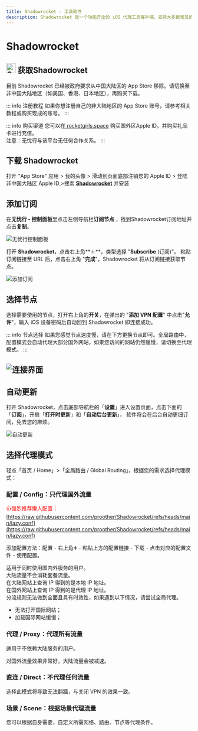 ```yaml
---
title: Shadowrocket - 工具软件
description: Shadowrocket 是一个功能齐全的 iOS 代理工具客戶端，支持大多数常见的连接协议。
---
```


# Shadowrocket

## <img src="/Jego/images/image_spaces_2FtaiByLw8cj0IZKJTlaiM_2Fuploads_2F7AV6HDd5wUpQFm7nVO7V_2Fshadowrocket_1.png" width="26" height="26" alt="Shadowrocket图标"> 获取Shadowrocket

目前 Shadowrocket 已经被政府要求从中国大陆区的 App Store 移除。请切换至非中国大陆地区（如美国、香港、日本地区），再购买下载。

::: info 注册教程
如果你想注册自己的非大陆地区的 App Store 账号，请参考相关教程或购买现成的账号。
:::

::: info 购买渠道
您可以在[ rocketgirls.space](https://www.rocketgirls.space/) 购买国外区Apple ID，并购买礼品卡进行充值。\
注意：无忧行与该平台无任何合作关系。
:::

## 下载 Shadowrocket

打开 "App Store" 应用 > 我的头像 > 滑动到页面底部注销您的 Apple ID > 登陆非中国大陆区 Apple ID[ ](https://apps.apple.com/us/app/quantumult-x/id1443988620)>搜索 [**Shadowrocket**](https://apps.apple.com/us/app/shadowrocket/id932747118) 并安装

## 添加订阅

在**无忧行 - 控制面板**里点击左侧导航栏**订阅节点**  ，找到Shadowrocket订阅地址并点击**复制**。

<img src="/Jego/images/image_spaces_2FtaiByLw8cj0IZKJTlaiM_2Fuploads_2FR0ByTjT0xp3A9tvDTjft_2Fimage_2.png" alt="无忧行控制面板">

打开 **Shadowrocket**，点击右上角**＋**，类型选择 "**Subscribe** (订阅)"。 粘贴订阅链接至 URL 后，点击右上角 "**完成**"，Shadowrocket 将从订阅链接获取节点。

<img src="/Jego/images/image_spaces_2FtaiByLw8cj0IZKJTlaiM_2Fuploads_2FOBAhmS7As9DK6SaRhEkD_2Fimage_3.png" alt="添加订阅">

## 选择节点

选择需要使用的节点，打开右上角的**开关**，在弹出的 "**添加 VPN 配置**" 中点击"**允许**"，输入 iOS 设备密码后自动回到 Shadowrocket 即连接成功。

::: info 节点选择
如果您感觉节点速度慢，请在下方更换节点即可。全局路由中，配置模式会自动代理大部分国外网站，如果您访问的网站仍然缓慢，请切换至代理模式。
:::

## <img src="/Jego/images/image_spaces_2FtaiByLw8cj0IZKJTlaiM_2Fuploads_2F4lRzV037szhl6p8vID4X_2Fimage_1.png" alt="连接界面">

## **自动更新**

打开 Shadowrocket，点击底部导航栏的「**设置**」进入设置页面，点击下面的「**订阅**」，开启「**打开时更新**」和「**自动后台更新**」， 软件将会在后台自动更细订阅，免去您的麻烦。

<img src="/Jego/images/image_spaces_2FtaiByLw8cj0IZKJTlaiM_2Fuploads_2FnkMkolFKD3sT6aZExoM3_2Fimage_2.png" alt="自动更新">

## 选择代理模式

轻点「首页 / Home」>「全局路由 / Global Routing」，根据您的需求选择代理模式：

### **配置 / Config：只代理国外流量**

<span style="color:red;">👍强烈推荐懒人配置：</span>\
[https://raw.githubusercontent.com/proother/Shadowrocket/refs/heads/main/lazy.conf](https://raw.githubusercontent.com/proother/Shadowrocket/refs/heads/main/lazy.conf)

添加配置方法：配置 - 右上角➕ - 粘贴上方的配置链接 - 下载 - 点击对应的配置文件 - 使用配置。

适用于同时使用国内外服务的用户。\
大陆流量不会消耗套餐流量。\
在大陆网站上查询 IP 得到的是本地 IP 地址。\
在国外网站上查询 IP 得到的是代理 IP 地址。\
分流规则无法做到全面且具有时效性，如果遇到以下情况，请尝试全局代理。

* 无法打开国际网站；
* 加载国际网站缓慢；

### **代理 / Proxy：代理所有流量**

适用于不依赖大陆服务的用户。

对国外流量效果非常好，大陆流量会被减速。

### **直连 / Direct：不代理任何流量**

选择此模式将导致无法翻牆，与关闭 VPN 的效果一致。

### **场景 / Scene：根据场景代理流量** 

您可以根据自身需要，自定义所需网络、路由、节点等代理条件。

